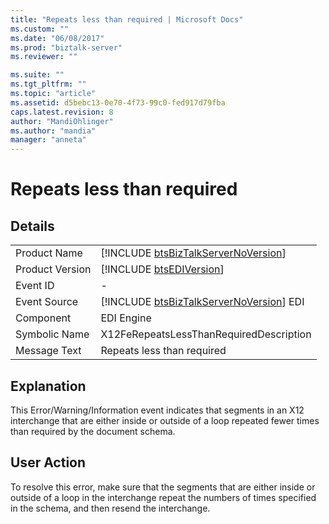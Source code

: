 ```yaml
---
title: "Repeats less than required | Microsoft Docs"
ms.custom: ""
ms.date: "06/08/2017"
ms.prod: "biztalk-server"
ms.reviewer: ""

ms.suite: ""
ms.tgt_pltfrm: ""
ms.topic: "article"
ms.assetid: d5bebc13-0e70-4f73-99c0-fed917d79fba
caps.latest.revision: 8
author: "MandiOhlinger"
ms.author: "mandia"
manager: "anneta"
---
```

# Repeats less than required
## Details  
  
|                 |                                                                                         |
|-----------------|-----------------------------------------------------------------------------------------|
|  Product Name   |   [!INCLUDE [btsBizTalkServerNoVersion](../includes/btsbiztalkservernoversion-md.md)]   |
| Product Version |               [!INCLUDE [btsEDIVersion](../includes/btsediversion-md.md)]               |
|    Event ID     |                                            -                                            |
|  Event Source   | [!INCLUDE [btsBizTalkServerNoVersion](../includes/btsbiztalkservernoversion-md.md)] EDI |
|    Component    |                                       EDI Engine                                        |
|  Symbolic Name  |                         X12FeRepeatsLessThanRequiredDescription                         |
|  Message Text   |                               Repeats less than required                                |
  
## Explanation  
 This Error/Warning/Information event indicates that segments in an X12 interchange that are either inside or outside of a loop repeated fewer times than required by the document schema.  
  
## User Action  
 To resolve this error, make sure that the segments that are either inside or outside of a loop in the interchange repeat the numbers of times specified in the schema, and then resend the interchange.